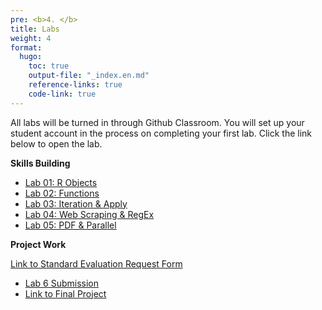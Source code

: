 ```yaml
---
pre: <b>4. </b>
title: Labs
weight: 4
format:
  hugo:
    toc: true
    output-file: "_index.en.md"
    reference-links: true
    code-link: true
---
```


All labs will be turned in through Github Classroom. You will set up your student account in the process on completing your first lab. Click the link below to open the lab.

**Skills Building**

-   [Lab 01: R Objects]
-   [Lab 02: Functions]
-   [Lab 03: Iteration & Apply]
-   [Lab 04: Web Scraping & RegEx]
-   [Lab 05: PDF & Parallel]

**Project Work**

[Link to Standard Evaluation Request Form]

-   [Lab 6 Submission]
-   [Link to Final Project]

  [Lab 01: R Objects]: /Adv-R-Reader/labs/lab1-objects.html
  [Lab 02: Functions]: /Adv-R-Reader/labs/lab2-functions.html
  [Lab 03: Iteration & Apply]: /Adv-R-Reader/labs/lab3-iteration-apply.html
  [Lab 04: Web Scraping & RegEx]: /Adv-R-Reader/labs/lab4-web-scraping-regex.html
  [Lab 05: PDF & Parallel]: /Adv-R-Reader/labs/lab5-PDF-Parallel.html
  [Link to Standard Evaluation Request Form]: /Adv-R-Reader/labs/lab_standards_form.qmd
  [Lab 6 Submission]: https://moodle.smith.edu/mod/assign/view.php?id=1030993
  [Link to Final Project]: https://moodle.smith.edu/mod/url/view.php?id=1029245
